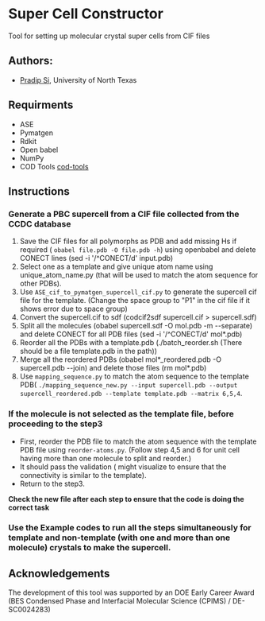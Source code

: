 # Super Cell Constructor
Tool for setting up molecular crystal super cells from CIF files

## Authors:
- [Pradip Si](https://www.valsson.info/members/pradip-si), University of North Texas

## Requirments
- ASE
- Pymatgen
- Rdkit
- Open babel 
- NumPy
- COD Tools [cod-tools](https://wiki.crystallography.net/cod-tools/)

## Instructions 

### Generate a PBC supercell from a CIF file collected from the CCDC database
1. Save the CIF files for all polymorphs as PDB and add missing Hs if required ( `obabel file.pdb -O file.pdb -h`) using openbabel and delete CONECT lines (sed -i '/^CONECT/d' input.pdb)
2. Select one as a template and give unique atom name using unique_atom_name.py (that will be used to match the atom sequence for other PDBs).
3. Use `ASE_cif_to_pymatgen_supercell_cif.py` to generate the supercell cif file for the template. (Change the space group to "P1" in the cif file if it shows error due to space group) 
4. Convert the supercell.cif to sdf (codcif2sdf supercell.cif > supercell.sdf)
5. Split all the molecules (obabel supercell.sdf -O mol.pdb -m --separate) and delete CONECT for all PDB files (sed -i '/^CONECT/d' mol*.pdb)
6. Reorder all the PDBs with a template.pdb (./batch_reorder.sh (There should be a file template.pdb in the path))
7. Merge all the reordered PDBs (obabel mol*_reordered.pdb -O supercell.pdb --join) and delete those files (rm mol*.pdb)  
8. Use `mapping_sequence.py` to match the atom sequence to the template PDB( ```./mapping_sequence_new.py --input supercell.pdb --output supercell_reordered.pdb --template template.pdb --matrix 6,5,4```. 

### If the molecule is not selected as the template file, before proceeding to the step3

- First, reorder the PDB file to match the atom sequence with the template PDB file using `reorder-atoms.py`. (Follow step 4,5 and 6 for unit cell having more than one molecule to split and reorder.)
- It should pass the validation ( might visualize to ensure that the connectivity is similar to the template).
- Return to the step3.


**Check the new file after each step to ensure that the code is doing the correct task**

### Use the Example codes to run all the steps simultaneously for template and non-template (with one and more than one molecule) crystals to make the supercell. 
## Acknowledgements
The development of this tool was supported by an DOE Early Career Award (BES Condensed Phase and Interfacial Molecular Science (CPIMS) / DE-SC0024283)


